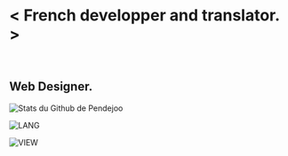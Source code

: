 <h1>< French developper and translator. ></h1> <br>

  <h2>Web Designer.</h3>

![Stats du Github de Pendejoo](https://github-readme-stats.vercel.app/api?username=alaskagithub&theme=jolly&show_icons=true&locale=fr)

![LANG](https://github-readme-stats.vercel.app/api/top-langs/?username=alaskagithub&theme=jolly&locale=fr&layout=compact)

![VIEW](https://komarev.com/ghpvc/?username=alaskagithub&color=blueviolet&style=flat-square&label=Vues)

